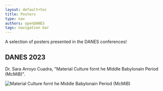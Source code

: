 ```yaml
---
layout: default+toc
title: Posters
type: nav
authors: openDANES
tags: navigation bar
---
```


A selection of posters presented in the DANES conferences!

## DANES 2023
Dr. Sara Arroyo Cuadra, "Material Culture fornt he Middle Babylonain Period (McMiB)".

![Material Culture fornt he Middle Babylonain Period (McMiB)](../images/posters/McMiB_Sara_01.jpg)